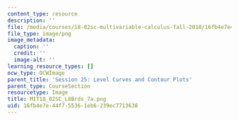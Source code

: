 ```yaml
---
content_type: resource
description: ''
file: /media/courses/18-02sc-multivariable-calculus-fall-2010/16fb4e7e44f755361eb6239ec7713638_MIT18_02SC_L8Brds_7a.png
file_type: image/png
image_metadata:
  caption: ''
  credit: ''
  image-alt: ''
learning_resource_types: []
ocw_type: OCWImage
parent_title: 'Session 25: Level Curves and Contour Plots'
parent_type: CourseSection
resourcetype: Image
title: MIT18_02SC_L8Brds_7a.png
uid: 16fb4e7e-44f7-5536-1eb6-239ec7713638
---
```

